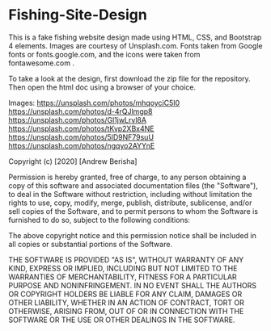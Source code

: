 # Fishing-Site-Design
This is a fake fishing website design made using HTML, CSS, and Bootstrap 4 elements. Images are courtesy of Unsplash.com.  Fonts taken from Google fonts or fonts.google.com, and the icons were taken from fontawesome.com . 

To take a look at the design, first download the zip file for the repository. Then open the html doc using a browser of your choice.

Images:
https://unsplash.com/photos/mhqoyciC5I0
https://unsplash.com/photos/d-4rQJlmgp8
https://unsplash.com/photos/Gl1jwLrvl8A
https://unsplash.com/photos/tKvp2XBx4NE
https://unsplash.com/photos/5lD9NF79suU
https://unsplash.com/photos/ngqyo2AYYnE

Copyright (c) [2020] [Andrew Berisha]

Permission is hereby granted, free of charge, to any person obtaining a copy
of this software and associated documentation files (the "Software"), to deal
in the Software without restriction, including without limitation the rights
to use, copy, modify, merge, publish, distribute, sublicense, and/or sell
copies of the Software, and to permit persons to whom the Software is
furnished to do so, subject to the following conditions:

The above copyright notice and this permission notice shall be included in all
copies or substantial portions of the Software.

THE SOFTWARE IS PROVIDED "AS IS", WITHOUT WARRANTY OF ANY KIND, EXPRESS OR
IMPLIED, INCLUDING BUT NOT LIMITED TO THE WARRANTIES OF MERCHANTABILITY,
FITNESS FOR A PARTICULAR PURPOSE AND NONINFRINGEMENT. IN NO EVENT SHALL THE
AUTHORS OR COPYRIGHT HOLDERS BE LIABLE FOR ANY CLAIM, DAMAGES OR OTHER
LIABILITY, WHETHER IN AN ACTION OF CONTRACT, TORT OR OTHERWISE, ARISING FROM,
OUT OF OR IN CONNECTION WITH THE SOFTWARE OR THE USE OR OTHER DEALINGS IN THE
SOFTWARE.
